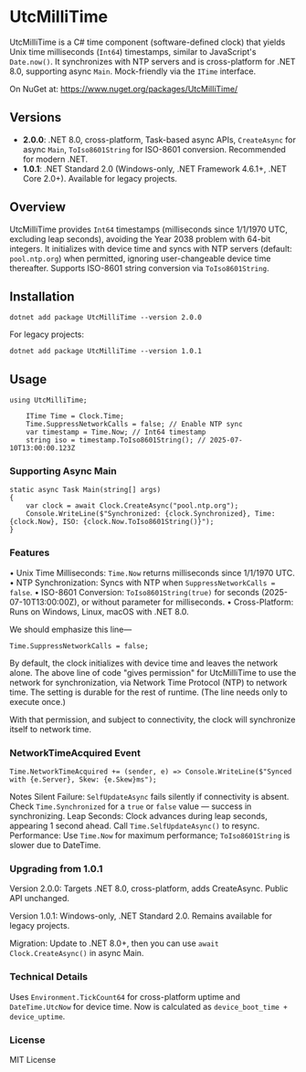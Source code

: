# UtcMilliTime

UtcMilliTime is a C# time component (software-defined clock) that yields Unix time milliseconds (`Int64`) timestamps, similar to JavaScript's `Date.now()`. It synchronizes with NTP servers and is cross-platform for .NET 8.0, supporting async `Main`. Mock-friendly via the `ITime` interface.

On NuGet at: https://www.nuget.org/packages/UtcMilliTime/

## Versions
- **2.0.0**: .NET 8.0, cross-platform, Task-based async APIs, `CreateAsync` for async `Main`, `ToIso8601String` for ISO-8601 conversion. Recommended for modern .NET.
- **1.0.1**: .NET Standard 2.0 (Windows-only, .NET Framework 4.6.1+, .NET Core 2.0+). Available for legacy projects.

## Overview
UtcMilliTime provides `Int64` timestamps (milliseconds since 1/1/1970 UTC, excluding leap seconds), avoiding the Year 2038 problem with 64-bit integers. It initializes with device time and syncs with NTP servers (default: `pool.ntp.org`) when permitted, ignoring user-changeable device time thereafter. Supports ISO-8601 string conversion via `ToIso8601String`.

## Installation
```
dotnet add package UtcMilliTime --version 2.0.0
```
For legacy projects:
```
dotnet add package UtcMilliTime --version 1.0.1
```
## Usage
```
using UtcMilliTime;

    ITime Time = Clock.Time;
    Time.SuppressNetworkCalls = false; // Enable NTP sync
    var timestamp = Time.Now; // Int64 timestamp
    string iso = timestamp.ToIso8601String(); // 2025-07-10T13:00:00.123Z
```
### Supporting Async Main

```
static async Task Main(string[] args)
{
    var clock = await Clock.CreateAsync("pool.ntp.org");
    Console.WriteLine($"Synchronized: {clock.Synchronized}, Time: {clock.Now}, ISO: {clock.Now.ToIso8601String()}");
}
```
### Features

• Unix Time Milliseconds: `Time.Now` returns milliseconds since 1/1/1970 UTC.
• NTP Synchronization: Syncs with NTP when `SuppressNetworkCalls = false`.
• ISO-8601 Conversion: `ToIso8601String(true)` for seconds (2025-07-10T13:00:00Z), or without parameter for milliseconds.
• Cross-Platform: Runs on Windows, Linux, macOS with .NET 8.0.

We should emphasize this line—
```
Time.SuppressNetworkCalls = false;
```
By default, the clock initializes with device time and leaves the network alone. The above line of code "gives permission" for UtcMilliTime to use the network for synchronization, via Network Time Protocol (NTP) to network time. The setting is durable for the rest of runtime. (The line needs only to execute once.)

With that permission, and subject to connectivity, the clock will synchronize itself to network time.

### NetworkTimeAcquired Event

```
Time.NetworkTimeAcquired += (sender, e) => Console.WriteLine($"Synced with {e.Server}, Skew: {e.Skew}ms");
```
Notes
Silent Failure: `SelfUpdateAsync` fails silently if connectivity is absent. Check `Time.Synchronized` for a `true` or `false` value — success in synchronizing.
Leap Seconds: Clock advances during leap seconds, appearing 1 second ahead. Call `Time.SelfUpdateAsync()` to resync.
Performance: Use `Time.Now` for maximum performance; `ToIso8601String` is slower due to DateTime.

### Upgrading from 1.0.1

Version 2.0.0: Targets .NET 8.0, cross-platform, adds CreateAsync. Public API unchanged.

Version 1.0.1: Windows-only, .NET Standard 2.0. Remains available for legacy projects.

Migration: Update to .NET 8.0+, then you can use `await Clock.CreateAsync()` in async Main.

### Technical Details

Uses `Environment.TickCount64` for cross-platform uptime and `DateTime.UtcNow` for device time. Now is calculated as `device_boot_time + device_uptime`.

### License

MIT License
